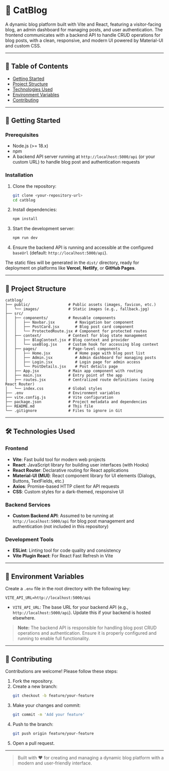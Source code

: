 # 🌟 CatBlog

A dynamic blog platform built with Vite and React, featuring a visitor-facing blog, an admin dashboard for managing posts, and user authentication. The frontend communicates with a backend API to handle CRUD operations for blog posts, with a clean, responsive, and modern UI powered by Material-UI and custom CSS.

---

## 📑 Table of Contents

- [Getting Started](#-getting-started)
- [Project Structure](#-project-structure)
- [Technologies Used](#-technologies-used)
- [Environment Variables](#-environment-variables)
- [Contributing](#-contributing)

---

## 🚀 Getting Started

### **Prerequisites**
- Node.js (>= 18.x)
- npm
- A backend API server running at `http://localhost:5000/api` (or your custom URL) to handle blog post and authentication requests

### **Installation**

1. Clone the repository:
   ```bash
   git clone <your-repository-url>
   cd catblog
   ```

2. Install dependencies:
   ```bash
   npm install
   ```

3. Start the development server:
   ```bash
   npm run dev
   ```

4. Ensure the backend API is running and accessible at the configured `baseUrl` (default: `http://localhost:5000/api`).

The static files will be generated in the `dist/` directory, ready for deployment on platforms like **Vercel**, **Netlify**, or **GitHub Pages**.

---

## 📂 Project Structure

```
catblog/
├── public/                 # Public assets (images, favicon, etc.)
│   └── images/             # Static images (e.g., fallback.jpg)
├── src/
│   ├── components/         # Reusable components
│   │   ├── Navbar.jsx         # Navigation bar component
│   │   ├── PostCard.jsx       # Blog post card component
│   │   └── ProtectedRoute.jsx # Component for protected routes
│   ├── context/            # Context for blog state management
│   │   ├── BlogContext.jsx # Blog context and provider
│   │   └── useBlog.jsx     # Custom hook for accessing blog context
│   ├── pages/              # Page-level components
│   │   ├── Home.jsx           # Home page with blog post list
│   │   ├── Admin.jsx          # Admin dashboard for managing posts
│   │   ├── Login.jsx          # Login page for admin access
│   │   └── PostDetails.jsx    # Post details page
│   ├── App.jsx             # Main app component with routing
│   ├── main.jsx            # Entry point of the app
│   ├── routes.jsx          # Centralized route definitions (using React Router)
│   └── index.css           # Global styles
├── .env                    # Environment variables
├── vite.config.js          # Vite configuration
├── package.json            # Project metadata and dependencies
├── README.md               # This file
└── .gitignore              # Files to ignore in Git
```

---

## 🛠️ Technologies Used

### **Frontend**
- **Vite**: Fast build tool for modern web projects
- **React**: JavaScript library for building user interfaces (with Hooks)
- **React Router**: Declarative routing for React applications
- **Material-UI (MUI)**: React component library for UI elements (Dialogs, Buttons, TextFields, etc.)
- **Axios**: Promise-based HTTP client for API requests
- **CSS**: Custom styles for a dark-themed, responsive UI

### **Backend Services**
- **Custom Backend API**: Assumed to be running at `http://localhost:5000/api` for blog post management and authentication (not included in this repository)

### **Development Tools**
- **ESLint**: Linting tool for code quality and consistency
- **Vite Plugin React**: For React Fast Refresh in Vite

---

## 🔧 Environment Variables

Create a `.env` file in the root directory with the following key:

```
VITE_API_URL=http://localhost:5000/api
```

- `VITE_API_URL`: The base URL for your backend API (e.g., `http://localhost:5000/api`). Update this if your backend is hosted elsewhere.

> **Note:** The backend API is responsible for handling blog post CRUD operations and authentication. Ensure it is properly configured and running to enable full functionality.

---

## 🤝 Contributing

Contributions are welcome! Please follow these steps:

1. Fork the repository.
2. Create a new branch:
   ```bash
   git checkout -b feature/your-feature
   ```
3. Make your changes and commit:
   ```bash
   git commit -m 'Add your feature'
   ```
4. Push to the branch:
   ```bash
   git push origin feature/your-feature
   ```
5. Open a pull request.

---

> Built with ❤️ for creating and managing a dynamic blog platform with a modern and user-friendly interface.